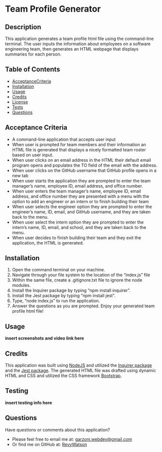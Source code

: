 # Team Profile Generator 

## Description
This application generates a team profile html file using the command-line terminal. The user inputs the information about employees on a software engineering team, then generates an HTML webpage that displays summaries for each person. 

## Table of Contents
- [AcceptanceCriteria](#acceptancecriteria)
- [Installation](#installation)
- [Usage](#usage)
- [Credits](#credits)
- [License](#license)
- [Tests](#tests)
- [Questions](#questions)

## Acceptance Criteria
* A command-line application that accepts user input
* When user is prompted for team members and their information an HTML file is generated that displays a nicely formatted team roster based on user input.
* When user clicks on an email address in the HTML their default email program opens and populates the TO field of the email with the address.
* When user clicks on the GitHub username that GitHub profile opens in a new tab
* When user starts the application they are prompted to enter the team manager’s name, employee ID, email address, and office number.
* When user enters the team manager’s name, employee ID, email address, and office number they are presented with a menu with the option to add an engineer or an intern or to finish building their team
* When user selects the engineer option they are prompted to enter the engineer’s name, ID, email, and GitHub username, and they are taken back to the menu.
* When user select the intern option they are prompted to enter the intern’s name, ID, email, and school, and they are taken back to the menu.
* When user decides to finish building their team and they exit the application, the HTML is generated.

## Installation
1. Open the command terminal on your machine.
2. Navigate through your file system to the location of the “index.js” file
3. Within the same file, create a .gitignore.txt file to ignore the node modules.
4. Install the Inquirer package by typing “npm install inquirer”.
5. Install the Jest package by typing “npm install jest”.
6. Type, “node index.js” to run the application.
7. Answer the questions as you are prompted. Enjoy your generated team profile html file!

## Usage
**insert screenshots and video link here**

## Credits
This application was built using [NodeJS](https://nodejs.org/en/) and utilized the [Inquirer package](https://www.npmjs.com/package/inquirer) and the [Jest package](https://www.npmjs.com/package/jest). The generated HTML file was drafted using dynamic HTML and CSS and utilized the CSS framework [Bootstrap](https://getbootstrap.com/).

## Testing
**insert testing info here**

## Questions
  Have questions or comments about this application?
- Please feel free to email me at: garzoni.webdev@gmail.com
- Or find me on GitHub at: [RevyWatson](https://github.com/RevyWatson)

